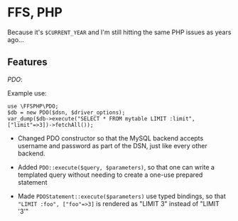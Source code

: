 FFS, PHP
========
Because it's `$CURRENT_YEAR` and I'm still hitting the same PHP issues
as years ago...


Features
--------

*PDO*:

Example use:
```
use \FFSPHP\PDO;
$db = new PDO($dsn, $driver_options);
var_dump($db->execute("SELECT * FROM mytable LIMIT :limit", ["limit"=>3])->fetchAll());
```

- Changed PDO constructor so that the MySQL backend accepts username and
  password as part of the DSN, just like every other backend.

- Added `PDO::execute($query, $parameters)`, so that one can write a
  templated query without needing to create a one-use prepared statement

- Made `PDOStatement::execute($parameters)` use typed bindings, so that
  `"LIMIT :foo", ["foo"=>3]` is rendered as "LIMIT 3" instead of "LIMIT '3'"
